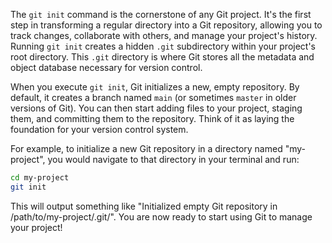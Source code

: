 The `git init` command is the cornerstone of any Git project. It's the first step in transforming a regular directory into a Git repository, allowing you to track changes, collaborate with others, and manage your project's history. Running `git init` creates a hidden `.git` subdirectory within your project's root directory. This `.git` directory is where Git stores all the metadata and object database necessary for version control.

When you execute `git init`, Git initializes a new, empty repository. By default, it creates a branch named `main` (or sometimes `master` in older versions of Git). You can then start adding files to your project, staging them, and committing them to the repository. Think of it as laying the foundation for your version control system.

For example, to initialize a new Git repository in a directory named "my-project", you would navigate to that directory in your terminal and run:

```bash
cd my-project
git init
```

This will output something like "Initialized empty Git repository in /path/to/my-project/.git/". You are now ready to start using Git to manage your project!